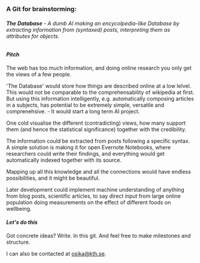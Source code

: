 ### A Git for brainstorming:


###### **The Database** - A dumb AI making an encycolpedia-like Database by extracting information from (syntaxed) posts, interpreting them as attributes for objects.


#### *Pitch*

The web has too much information, and doing online research you only get the views of a few people. 

'The Database' would store how things are described online at a low lelvel. 
This would not be comparable to the comprehensability of wikipedia at first.
But using this information intelligently, e.g. automatically composing articles in a subjects, has potential to be extremely simple, versatile and comprenehsive. - It would start a long term AI project.

One cold visualise the different (contradicting) views, how many support them (and hence the statistical significance) together with the credibility.

The information could be extracted from posts following a specific syntax.
A simple solution is making it for open Evernote Notebooks, where researchers could write their findings, and everything would get automatically indexed together with its source.

Mapping up all this knowledge and all the connections would have endless possibilities, and it might be beautiful.

Later development could implement machine understanding of anything from blog posts, scientific articles, to say direct input from large online population doing measurements on the effect of different foods on wellbeing.



#### *Let's do this*
Got concrete ideas? Write. In this git. And feel free to make milestones and structure.

I can also be contacted at osika@kth.se.
